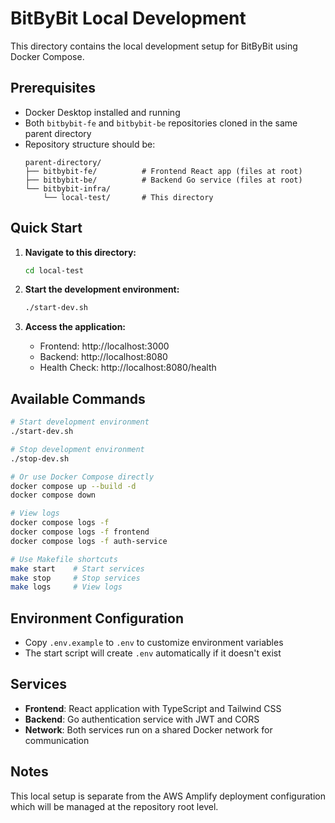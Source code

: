 # BitByBit Local Development

This directory contains the local development setup for BitByBit using Docker Compose.

## Prerequisites

- Docker Desktop installed and running
- Both `bitbybit-fe` and `bitbybit-be` repositories cloned in the same parent directory
- Repository structure should be:
  ```
  parent-directory/
  ├── bitbybit-fe/          # Frontend React app (files at root)
  ├── bitbybit-be/          # Backend Go service (files at root)
  └── bitbybit-infra/
      └── local-test/       # This directory
  ```

## Quick Start

1. **Navigate to this directory:**
   ```bash
   cd local-test
   ```

2. **Start the development environment:**
   ```bash
   ./start-dev.sh
   ```

3. **Access the application:**
   - Frontend: http://localhost:3000
   - Backend: http://localhost:8080
   - Health Check: http://localhost:8080/health

## Available Commands

```bash
# Start development environment
./start-dev.sh

# Stop development environment
./stop-dev.sh

# Or use Docker Compose directly
docker compose up --build -d
docker compose down

# View logs
docker compose logs -f
docker compose logs -f frontend
docker compose logs -f auth-service

# Use Makefile shortcuts
make start    # Start services
make stop     # Stop services
make logs     # View logs
```

## Environment Configuration

- Copy `.env.example` to `.env` to customize environment variables
- The start script will create `.env` automatically if it doesn't exist

## Services

- **Frontend**: React application with TypeScript and Tailwind CSS
- **Backend**: Go authentication service with JWT and CORS
- **Network**: Both services run on a shared Docker network for communication

## Notes

This local setup is separate from the AWS Amplify deployment configuration which will be managed at the repository root level.
